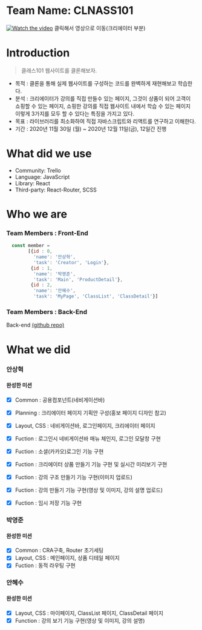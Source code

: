 # Team Name: CLNASS101

[![Watch the video](https://img.youtube.com/vi/qU5auE2DBgo/maxresdefault.jpg
)](https://youtu.be/qU5auE2DBgo)
클릭해서 영상으로 이동(크리에이터 부분)

# Introduction
> 클래스101 웹사이트를 클론해보자.

- 목적 : 클론을 통해 실제 웹사이트를 구성하는 코드를 완벽하게 재현해보고 학습한다. 
- 분석 : 크리에이터가 강의를 직접 만들수 있는 페이지, 그것이 상품이 되어 고객이 쇼핑할 수 있는 페이지, 쇼핑한 강의를 직접 웹사이트 내에서 학습 수 있는 페이지 이렇게 3가지를 모두 할 수 있다는 특징을 가지고 있다. 
- 목표 : 라이브러리를 최소화하여 직접 자바스크립트와 리액트를 연구하고 이해한다.
- 기간 : 2020년 11월 30일 (월) ~ 2020년 12월 11일(금), 12일간 진행

# What did we use

- Community: Trello
- Language: JavaScript
- Library: React
- Third-party: React-Router, SCSS
 
# Who we are
### Team Members : Front-End

```javascript
  const member = 
        [{id : 0,
          'name': '안상혁',
          'task': 'Creator', 'Login'},
         {id : 1,
          'name': '박영준',
          'task': 'Main', 'ProductDetail'},
         {id : 2,
          'name': '안혜수',
          'task': 'MyPage', 'ClassList', 'ClassDetail'}]
```

### Team Members : Back-End

Back-end <a href='https://github.com/wecode-bootcamp-korea/14-2nd-CLNASS101-backend'> (github repo) </a>

# What we did

### 안상혁
#### 완성한 미션
 - [x] Common : 공용컴포넌트(네비게이션바)
 - [x] Planning : 크리에이터 페이지 기획안 구성(홍보 페이지 디자인 참고)
 - [x] Layout, CSS : 네비게이션바, 로그인페이지, 크리에이터 페이지
 - [x] Fuction : 로그인시 네비게이션바 매뉴 체인지, 로그인 모달창 구현
 - [x] Fuction : 소셜(카카오)로그인 기능 구현
 - [x] Fuction : 크리에이터 상품 만들기 기능 구현 및 실시간 미리보기 구현
 - [x] Fuction : 강의 구조 만들기 기능 구현(이미지 업로드)
 - [x] Fuction : 강의 만들기 기능 구현(영상 및 이미지, 강의 설명 업로드)
 - [x] Fuction : 임시 저장 기능 구현
 
 
### 박영준
#### 완성한 미션
 - [x] Common : CRA구축, Router 초기세팅
 - [x] Layout, CSS : 메인페이지, 상품 디테일 페이지
 - [x] Fuction : 동적 라우팅 구현

### 안혜수
#### 완성한 미션
 - [x] Layout, CSS : 마이페이지, ClassList 페이지, ClassDetail 페이지
 - [x] Function : 강의 보기 기능 구현(영상 및 이미지, 강의 설명)
